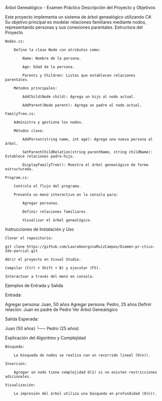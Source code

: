 Árbol Genealógico - Examen Práctico
Descripción del Proyecto y Objetivos

Este proyecto implementa un sistema de árbol genealógico utilizando C#. Su objetivo principal es modelar relaciones familiares mediante nodos, representando personas y sus conexiones parentales.
Estructura del Proyecto

    Nodes.cs:

        Define la clase Node con atributos como:

            Name: Nombre de la persona.

            Age: Edad de la persona.

            Parents y Children: Listas que establecen relaciones parentales.

        Métodos principales:

            AddChild(Node child): Agrega un hijo al nodo actual.

            AddParent(Node parent): Agrega un padre al nodo actual.

    FamilyTree.cs:

        Administra y gestiona los nodos.

        Métodos clave:

            AddPerson(string name, int age): Agrega una nueva persona al árbol.

            SetParentChildRelation(string parentName, string childName): Establece relaciones padre-hijo.

            DisplayFamilyTree(): Muestra el árbol genealógico de forma estructurada.

    Program.cs:

        Controla el flujo del programa.

        Presenta un menú interactivo en la consola para:

            Agregar personas.

            Definir relaciones familiares.

            Visualizar el árbol genealógico.

Instrucciones de Instalación y Uso

    Clonar el repositorio:

    git clone https://github.com/LauraGeorginaRuizCampos/Examen-pr-ctico-2do-parcial.git

    Abrir el proyecto en Visual Studio.

    Compilar (Ctrl + Shift + B) y ejecutar (F5).

    Interactuar a través del menú en consola.

Ejemplos de Entrada y Salida

Entrada:

Agregar persona: Juan, 50 años
Agregar persona: Pedro, 25 años
Definir relación: Juan es padre de Pedro
Ver Árbol Genealógico

Salida Esperada:

Juan (50 años)
  └── Pedro (25 años)

Explicación del Algoritmo y Complejidad

    Búsqueda:

        La búsqueda de nodos se realiza con un recorrido lineal (O(n)).

    Inserción:

        Agregar un nodo tiene complejidad O(1) si no existen restricciones adicionales.

    Visualización:

        La impresión del árbol utiliza una búsqueda en profundidad (O(n)).
